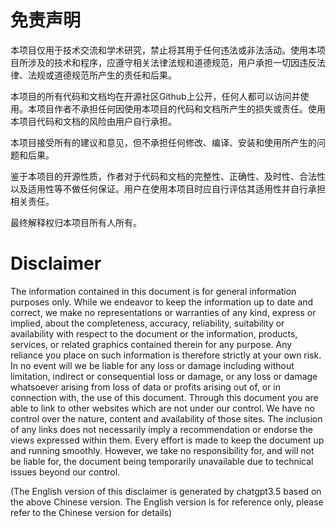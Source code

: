 # 免责声明

本项目仅用于技术交流和学术研究，禁止将其用于任何违法或非法活动。使用本项目所涉及的技术和程序，应遵守相关法律法规和道德规范，用户承担一切因违反法律、法规或道德规范所产生的责任和后果。

本项目的所有代码和文档均在开源社区Github上公开，任何人都可以访问并使用。本项目作者不承担任何因使用本项目的代码和文档所产生的损失或责任。使用本项目代码和文档的风险由用户自行承担。

本项目接受所有的建议和意见，但不承担任何修改、编译、安装和使用所产生的问题和后果。

鉴于本项目的开源性质，作者对于代码和文档的完整性、正确性、及时性、合法性以及适用性等不做任何保证。用户在使用本项目时应自行评估其适用性并自行承担相关责任。

最终解释权归本项目所有人所有。



# Disclaimer

The information contained in this document is for general information purposes only. While we endeavor to keep the information up to date and correct, we make no representations or warranties of any kind, express or implied, about the completeness, accuracy, reliability, suitability or availability with respect to the document or the information, products, services, or related graphics contained therein for any purpose. Any reliance you place on such information is therefore strictly at your own risk. In no event will we be liable for any loss or damage including without limitation, indirect or consequential loss or damage, or any loss or damage whatsoever arising from loss of data or profits arising out of, or in connection with, the use of this document. Through this document you are able to link to other websites which are not under our control. We have no control over the nature, content and availability of those sites. The inclusion of any links does not necessarily imply a recommendation or endorse the views expressed within them. Every effort is made to keep the document up and running smoothly. However, we take no responsibility for, and will not be liable for, the document being temporarily unavailable due to technical issues beyond our control.

(The English version of this disclaimer is generated by chatgpt3.5 based on the above Chinese version. The English version is for reference only, please refer to the Chinese version for details)
